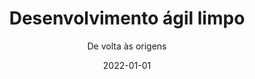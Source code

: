 ---
id: '978-8550815008'
title: 'Desenvolvimento ágil limpo'
subtitle: 'De volta às origens'
language: 'pt-BR'
status: 'Reading'
coverPath: 'desenvolvimento-agil-limpo'
date: '2022-01-01'
edition: '1st'
publishDate: '2020-09-25'
authors: ['Robert Martin']
translations: ['Cibelle Ravaglia']
---